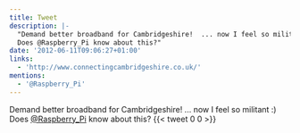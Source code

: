 ```yaml
---
title: Tweet
description: |-
  "Demand better broadband for Cambridgeshire!  ... now I feel so militant :)
  Does @Raspberry_Pi know about this?"
date: '2012-06-11T09:06:27+01:00'
links:
  - 'http://www.connectingcambridgeshire.co.uk/'
mentions:
  - '@Raspberry_Pi'
---
```

Demand better broadband for Cambridgeshire!  ... now I feel so militant :)
Does [@Raspberry_Pi](https://twitter.com/@Raspberry_Pi) know about this?
      {{< tweet 0 0 >}}
    
